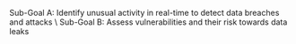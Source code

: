 Sub-Goal A: Identify unusual activity in real-time to detect data breaches and attacks \\
Sub-Goal B: Assess vulnerabilities and their risk towards data leaks
